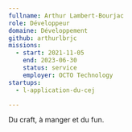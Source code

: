 ```yaml
---
fullname: Arthur Lambert-Bourjac
role: Développeur
domaine: Développement
github: arthurlbrjc
missions:
  - start: 2021-11-05
    end: 2023-06-30
    status: service
    employer: OCTO Technology
startups:
  - l-application-du-cej

---
```



Du craft, à manger et du fun.
